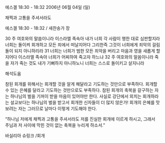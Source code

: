 에스겔 18:30 - 18:32 
2006년 06월 04일 (일)

채찍과 고통을 주셔서라도



에스겔 18:30 - 18:32 / 새찬송가  장


30 주 여호와의 말씀이니라 이스라엘 족속아 내가 너희 각 사람이 행한 대로 심판할지라 너희는 돌이켜 회개하고 모든 죄에서 떠날지어다 그리한즉 그것이 너희에게 죄악의 걸림돌이 되지 아니하리라 31 너희는 너희가 범한 모든 죄악을 버리고 마음과 영을 새롭게 할지어다 이스라엘 족속아 너희가 어찌하여 죽고자 하느냐 32 주 여호와의 말씀이니라 죽을 자가 죽는 것도 내가 기뻐하지 아니하노니 너희는 스스로 돌이키고 살지니라

해석도움





참된 회개를 위해서는 회개할 것을 알게 해달라고 기도하는 것만으로 부족하다. 
회개할 수 있는 은혜를 달라고 기도하는 것만으로도 부족하다. 
참된 회개의 축복을 갈구하는 자는 하나님의 벌을 기꺼이 받을 마음이 있어야만 한다. 
사실로 강단에서 외치는 회개하라는 설교보다는 
하나님의 벌을 받고서 회개한 신자들이 더 많지 않은가! 
회개의 은혜를 맛보려는 자는 그러므로 날마다 이렇게 기도해야 한다. 

“하나님 저에게 채찍과 고통을 주셔서라도 저를 진실한 회개에 이르게 하시고, 
그래서 주님과 저 사이에 막힌 것이 없는 축복을 누리게 하소서.” 

바실리아 슈링크 /회개